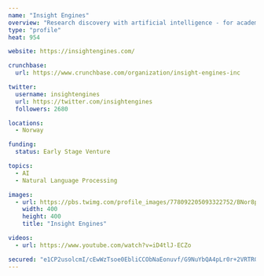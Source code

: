 ```yaml
---
name: "Insight Engines"
overview: "Research discovery with artificial intelligence - for academia and chemical research."
type: "profile"
heat: 954

website: https://insightengines.com/

crunchbase:
  url: https://www.crunchbase.com/organization/insight-engines-inc

twitter:
  username: insightengines
  url: https://twitter.com/insightengines
  followers: 2680

locations:
  - Norway

funding:
  status: Early Stage Venture

topics:
  - AI
  - Natural Language Processing

images:
  - url: https://pbs.twimg.com/profile_images/778092205093322752/BNor8pkI_400x400.jpg
    width: 400
    height: 400
    title: "Insight Engines"

videos:
  - url: https://www.youtube.com/watch?v=iD4tlJ-ECZo

secured: "e1CP2usolcmI/cEwWzTsoe0EbliCCObNaEonuvf/G9NuYbQA4pLr0r+2VRTRG1ioZ9VxSWi6DUKl1SO6o3zUDaXiB13ZKM2dPj6cnqnYMdtRA4dLOJ3pRIKVCH3V1QWDdrNs73I8kneFAbzGp0XJnavP3M7MM0h5xk7j/QZsxagYD7AZT7YtHFA/LR45K/CWGBWYpMCqjoD/55fgyxjUT1NEI8aU1fqRH9J57Xb6PF3Uk7W3ghK1zc82ofKHnj93IOqvP5UM4HuRqCf8hfDbdA==;3Ibyz5YRnD8tdGc8EBRVtg=="
---
```


